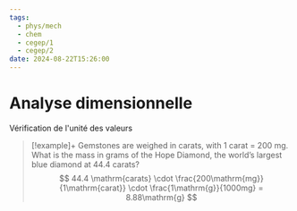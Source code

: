 ```yaml
---
tags:
  - phys/mech
  - chem
  - cegep/1
  - cegep/2
date: 2024-08-22T15:26:00
---
```


# Analyse dimensionnelle

Vérification de l'unité des valeurs

> [!example]+ Gemstones are weighed in carats, with 1 carat = 200 mg. What is the mass in grams of the Hope Diamond, the world’s largest blue diamond at 44.4 carats?
> $$
> 44.4 \mathrm{carats} \cdot \frac{200\mathrm{mg}}{1\mathrm{carat}} \cdot \frac{1\mathrm{g}}{1000mg} = 8.88\mathrm{g}
> $$
